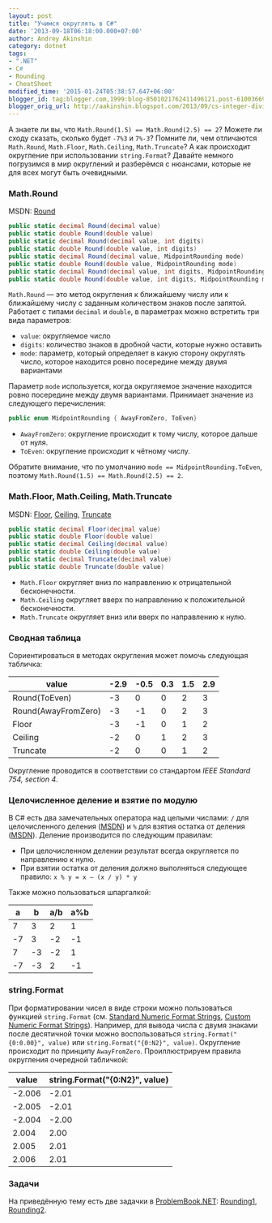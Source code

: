 ```yaml
---
layout: post
title: "Учимся округлять в C#"
date: '2013-09-18T06:18:00.000+07:00'
author: Andrey Akinshin
category: dotnet
tags:
- ".NET"
- C#
- Rounding
- CheatSheet
modified_time: '2015-01-24T05:38:57.647+06:00'
blogger_id: tag:blogger.com,1999:blog-8501021762411496121.post-610036695389799346
blogger_orig_url: http://aakinshin.blogspot.com/2013/09/cs-integer-division.html
---
```


А знаете ли вы, что `Math.Round(1.5) == Math.Round(2.5) == 2`? Можете ли сходу сказать, сколько будет `-7%3` и `7%-3`? Помните ли, чем отличаются
`Math.Round`, `Math.Floor`, `Math.Ceiling`, `Math.Truncate`? А как происходит округление при использовании `string.Format`? Давайте немного погрузимся в мир округлений и разберёмся с нюансами, которые не для всех могут быть очевидными.<!--more-->

### Math.Round

MSDN:
[Round](http://msdn.microsoft.com/en-us/library/system.math.round.aspx)

~~~ cs
public static decimal Round(decimal value)
public static double Round(double value)
public static decimal Round(decimal value, int digits)
public static double Round(double value, int digits)
public static decimal Round(decimal value, MidpointRounding mode)
public static double Round(double value, MidpointRounding mode)
public static decimal Round(decimal value, int digits, MidpointRounding mode)
public static double Round(double value, int digits, MidpointRounding mode)
~~~

`Math.Round` — это метод округления к ближайшему числу или к ближайшему числу с заданным количеством знаков после запятой. Работает с типами `decimal` и `double`, в параметрах можно встретить три вида параметров:

* `value`: округляемое число
* `digits`: количество знаков в дробной части, которые нужно оставить
* `mode`: параметр, который определяет в какую сторону округлять число, которое находится ровно посередине между двумя вариантами

Параметр `mode` используется, когда округляемое значение находится ровно посередине между двумя вариантами. Принимает значение из следующего перечисления:

~~~ cs
public enum MidpointRounding { AwayFromZero, ToEven}
~~~

* `AwayFromZero`: округление происходит к тому числу, которое дальше от нуля.
* `ToEven`: округление происходит к чётному числу.

Обратите внимание, что по умолчанию `mode == MidpointRounding.ToEven`, поэтому `Math.Round(1.5) == Math.Round(2.5) == 2`.

### Math.Floor, Math.Ceiling, Math.Truncate

MSDN:
[Floor](http://msdn.microsoft.com/en-us/library/system.math.floor.aspx),
[Ceiling](http://msdn.microsoft.com/en-us/library/system.math.ceiling.aspx),
[Truncate](http://msdn.microsoft.com/en-us/library/system.math.truncate.aspx)

~~~ cs
public static decimal Floor(decimal value)
public static double Floor(double value)
public static decimal Ceiling(decimal value)
public static double Ceiling(double value)
public static decimal Truncate(decimal value)
public static double Truncate(double value)
~~~

* `Math.Floor` округляет вниз по направлению к отрицательной бесконечности.
* `Math.Ceiling` округляет вверх по направлению к положительной бесконечности.
* `Math.Truncate` округляет вниз или вверх по направлению к нулю.


### Сводная таблица

Сориентироваться в методах округления может помочь следующая табличка:

| value               | -2.9 | -0.5 | 0.3 | 1.5 | 2.9 |
|---------------------|------|------|-----|-----|-----|
| Round(ToEven)       |   -3 |    0 |   0 |   2 |   3 |
| Round(AwayFromZero) |   -3 |   -1 |   0 |   2 |   3 |
| Floor               |   -3 |   -1 |   0 |   1 |   2 |
| Ceiling             |   -2 |    0 |   1 |   2 |   3 |
| Truncate            |   -2 |    0 |   0 |   1 |   2 |

Округление проводится в соответствии со стандартом *IEEE Standard 754, section 4*.

### Целочисленное деление и взятие по модулю

В C# есть два замечательных оператора над целыми числами: `/` для целочисленного деления ([MSDN](http://msdn.microsoft.com/en-us/library/3b1ff23f.aspx)) и `%`
для взятия остатка от деления ([MSDN](http://msdn.microsoft.com/en-us/library/0w4e0fzs.aspx)). Деление производится по следующим правилам:

* При целочисленном делении результат всегда округляется по направлению к нулю.
* При взятии остатка от деления должно выполняться следующее правило: `x % y = x – (x / y) * y`

Также можно пользоваться шпаргалкой:

|  a |  b | a/b | a%b |
|----|----|-----|-----|
|  7 |  3 |  2  |  1  |
| -7 |  3 | -2  | -1  |
|  7 | -3 | -2  |  1  |
| -7 | -3 |  2  | -1  |

### string.Format

При форматировании чисел в виде строки можно пользоваться функцией `string.Format` (см. [Standard Numeric Format Strings](http://msdn.microsoft.com/en-us/library/dwhawy9k.aspx), [Custom Numeric Format Strings](http://msdn.microsoft.com/en-us/library/0c899ak8.aspx)). Например, для вывода числа с двумя знаками после десятичной точки можно воспользоваться `string.Format("{0:0.00}", value)` или `string.Format("{0:N2}", value)`. Округление происходит по принципу `AwayFromZero`. Проиллюстрируем правила округления очередной табличкой:


| value  | string.Format("{0:N2}", value) |
|--------|--------------------------------|
| -2.006 | -2.01                          |
| -2.005 | -2.01                          |
| -2.004 | -2.00                          |
|  2.004 |  2.00                          |
|  2.005 |  2.01                          |
|  2.006 |  2.01                          |

### Задачи

На приведённую тему есть две задачки в [ProblemBook.NET](http://problembook.net): [Rounding1](http://problembook.net/content/ru/Math/Rounding1-P.html), [Rounding2](http://problembook.net/content/ru/Math/Rounding2-P.html).